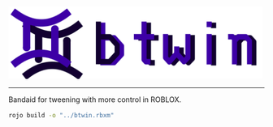 <div align="left" width="500">
    <img alt="btwin" src="images/btwin-title.png" width="500" /><br/>
</div>

-------------------------------------------
Bandaid for tweening with more control in ROBLOX.

```bash
rojo build -o "../btwin.rbxm"
```